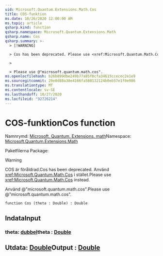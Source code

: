 ```yaml
---
uid: Microsoft.Quantum.Extensions.Math.Cos
title: COS-funktion
ms.date: 10/26/2020 12:00:00 AM
ms.topic: article
qsharp.kind: function
qsharp.namespace: Microsoft.Quantum.Extensions.Math
qsharp.name: Cos
qsharp.summary: >-
  > [!WARNING]

  > Cos has been deprecated. Please use <xref:Microsoft.Quantum.Math.Cos> instead.

  >

  > Please use @"microsoft.quantum.math.cos".
ms.openlocfilehash: b26b899dbe249b77a85f0cfa34615ccecec2e1e9
ms.sourcegitcommit: 29e0d88a30e4166fa580132124b0eb57e1f0e986
ms.translationtype: MT
ms.contentlocale: sv-SE
ms.lasthandoff: 10/27/2020
ms.locfileid: "92726214"
---
```

# <a name="cos-function"></a><span data-ttu-id="95299-102">COS-funktion</span><span class="sxs-lookup"><span data-stu-id="95299-102">Cos function</span></span>

<span data-ttu-id="95299-103">Namnrymd: [Microsoft. Quantum. Extensions. math](xref:Microsoft.Quantum.Extensions.Math)</span><span class="sxs-lookup"><span data-stu-id="95299-103">Namespace: [Microsoft.Quantum.Extensions.Math](xref:Microsoft.Quantum.Extensions.Math)</span></span>

<span data-ttu-id="95299-104">Paketfilerna [](https://nuget.org/packages/)</span><span class="sxs-lookup"><span data-stu-id="95299-104">Package: [](https://nuget.org/packages/)</span></span>


> [!WARNING]
> <span data-ttu-id="95299-105">COS är föråldrad.</span><span class="sxs-lookup"><span data-stu-id="95299-105">Cos has been deprecated.</span></span> <span data-ttu-id="95299-106">Använd <xref:Microsoft.Quantum.Math.Cos> i stället.</span><span class="sxs-lookup"><span data-stu-id="95299-106">Please use <xref:Microsoft.Quantum.Math.Cos> instead.</span></span>
>
> <span data-ttu-id="95299-107">Använd @"microsoft.quantum.math.cos".</span><span class="sxs-lookup"><span data-stu-id="95299-107">Please use @"microsoft.quantum.math.cos".</span></span>



```qsharp
function Cos (theta : Double) : Double
```


## <a name="input"></a><span data-ttu-id="95299-108">Indata</span><span class="sxs-lookup"><span data-stu-id="95299-108">Input</span></span>

### <a name="theta--double"></a><span data-ttu-id="95299-109">theta: [dubbel](xref:microsoft.quantum.lang-ref.double)</span><span class="sxs-lookup"><span data-stu-id="95299-109">theta : [Double](xref:microsoft.quantum.lang-ref.double)</span></span>





## <a name="output--double"></a><span data-ttu-id="95299-110">Utdata: [Double](xref:microsoft.quantum.lang-ref.double)</span><span class="sxs-lookup"><span data-stu-id="95299-110">Output : [Double](xref:microsoft.quantum.lang-ref.double)</span></span>

